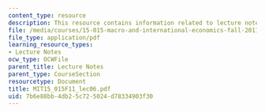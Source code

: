 ```yaml
---
content_type: resource
description: This resource contains information related to lecture notes.
file: /media/courses/15-015-macro-and-international-economics-fall-2011/7b6e88bb4db25c725024d78334903f30_MIT15_015F11_lec06.pdf
file_type: application/pdf
learning_resource_types:
- Lecture Notes
ocw_type: OCWFile
parent_title: Lecture Notes
parent_type: CourseSection
resourcetype: Document
title: MIT15_015F11_lec06.pdf
uid: 7b6e88bb-4db2-5c72-5024-d78334903f30
---
```

